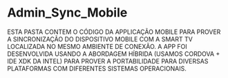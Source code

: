 # Admin_Sync_Mobile

ESTA PASTA CONTEM O CÓDIGO DA APPLICAÇÃO MOBILE PARA PROVER A SINCRONIZAÇÃO DO DISPOSITIVO MOBILE COM A SMART TV LOCALIZADA NO MESMO AMBIENTE DE CONEXÃO. A APP FOI DESENVOLVIDA USANDO A ABORDAGEM HÍBRIDA (USAMOS CORDOVA + IDE XDK DA INTEL) PARA PROVER A PORTABILIDADE PARA DIVERSAS PLATAFORMAS COM DIFERENTES SISTEMAS OPERACIONAIS.
